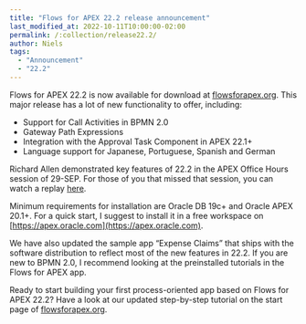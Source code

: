 ```yaml
---
title: "Flows for APEX 22.2 release announcement"
last_modified_at: 2022-10-11T10:00:00-02:00
permalink: /:collection/release22.2/
author: Niels
tags:
  - "Announcement"
  - "22.2"
---
```

Flows for APEX 22.2 is now available for download at [flowsforapex.org](https://flowsforapex.org). This major release has a lot of new functionality to offer, including:
- Support for Call Activities in BPMN 2.0
- Gateway Path Expressions
- Integration with the Approval Task Component in APEX 22.1+
- Language support for Japanese, Portuguese, Spanish and German

Richard Allen demonstrated key features of 22.2 in the APEX Office Hours session of 29-SEP. For those of you that missed that session, you can watch a replay [here](https://www.youtube.com/watch?v=NlbRRvK9QjI).

Minimum requirements for installation are Oracle DB 19c+ and Oracle APEX 20.1+. For a quick start, I suggest to install it in a free workspace on [https://apex.oracle.com](https://apex.oracle.com).

We have also updated the sample app “Expense Claims” that ships with the software distribution to reflect most of the new features in 22.2.
If you are new to BPMN 2.0, I recommend looking at the preinstalled tutorials in the Flows for APEX app.

Ready to start building your first process-oriented app based on Flows for APEX 22.2? Have a look at our updated step-by-step tutorial on the start page of [flowsforapex.org](https://flowsforapex.org).